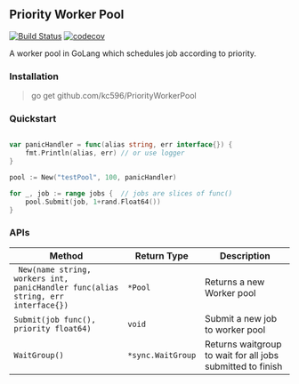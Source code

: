 ## Priority Worker Pool

[![Build Status](https://travis-ci.org/kc596/PriorityWorkerPool.svg?branch=master)](https://travis-ci.org/kc596/PriorityWorkerPool)
[![codecov](https://codecov.io/gh/kc596/PriorityWorkerPool/branch/master/graph/badge.svg?token=4TOHO1P4XV)](https://codecov.io/gh/kc596/PriorityWorkerPool)

A worker pool in GoLang which schedules job according to priority.

### Installation

> go get github.com/kc596/PriorityWorkerPool

### Quickstart

```go

var panicHandler = func(alias string, err interface{}) {
	fmt.Println(alias, err) // or use logger
}

pool := New("testPool", 100, panicHandler)

for _, job := range jobs {  // jobs are slices of func()
	pool.Submit(job, 1+rand.Float64())
}
```

### APIs

Method | Return Type | Description
---|---|---
` New(name string, workers int, panicHandler func(alias string, err interface{})`|`*Pool` | Returns a new Worker pool
`Submit(job func(), priority float64)` | `void` | Submit a new job to worker pool
`WaitGroup()` | `*sync.WaitGroup` | Returns waitgroup to wait for all jobs submitted to finish
